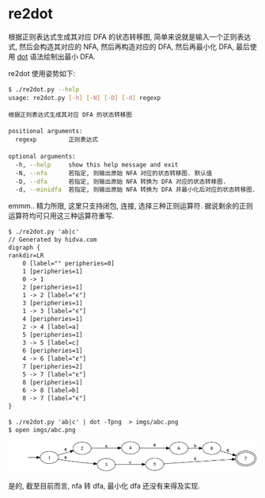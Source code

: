 # re2dot

根据正则表达式生成其对应 DFA 的状态转移图, 简单来说就是输入一个正则表达式, 然后会构造其对应的 NFA, 然后再构造对应的 DFA, 然后再最小化 DFA, 最后使用 [dot](http://graphviz.org) 语法绘制出最小 DFA. 

re2dot 使用姿势如下:

```bash
$ ./re2dot.py --help
usage: re2dot.py [-h] [-N] [-D] [-d] regexp

根据正则表达式生成其对应 DFA 的状态转移图

positional arguments:
  regexp         正则表达式

optional arguments:
  -h, --help     show this help message and exit
  -N, --nfa      若指定, 则输出原始 NFA 对应的状态转移图. 默认值
  -D, --dfa      若指定, 则输出原始 NFA 转换为 DFA 对应的状态转移图.
  -d, --minidfa  若指定, 则输出原始 NFA 转换为 DFA 并最小化后对应的状态转移图.
```

emmm.. 精力所限, 这里只支持闭包, 连接, 选择三种正则运算符. 据说剩余的正则运算符均可只用这三种运算符重写. 

```
$ ./re2dot.py 'ab|c'
// Generated by hidva.com
digraph {
rankdir=LR
	0 [label="" peripheries=0]
	1 [peripheries=1]
	0 -> 1
	2 [peripheries=1]
	1 -> 2 [label="ϵ"]
	3 [peripheries=1]
	1 -> 3 [label="ϵ"]
	4 [peripheries=1]
	2 -> 4 [label=a]
	5 [peripheries=1]
	3 -> 5 [label=c]
	6 [peripheries=1]
	4 -> 6 [label="ϵ"]
	7 [peripheries=2]
	5 -> 7 [label="ϵ"]
	8 [peripheries=1]
	6 -> 8 [label=b]
	8 -> 7 [label="ϵ"]
}

$ ./re2dot.py 'ab|c' | dot -Tpng  > imgs/abc.png
$ open imgs/abc.png
```

![abc](https://github.com/hidva/re2dot/blob/master/imgs/abc.png)

是的, 截至目前而言, nfa 转 dfa, 最小化 dfa 还没有来得及实现.